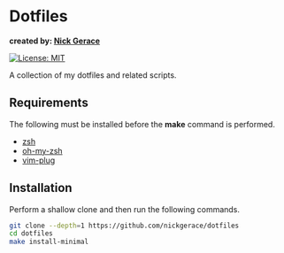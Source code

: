 # Dotfiles
**created by: [Nick Gerace](https://nickgerace.dev)**

[![License: MIT](https://img.shields.io/badge/License-MIT-yellow.svg)](https://opensource.org/licenses/MIT)

A collection of my dotfiles and related scripts.

## Requirements

The following must be installed before the **make** command is performed.

- [zsh](https://github.com/robbyrussell/oh-my-zsh/wiki/Installing-ZSH)
- [oh-my-zsh](https://github.com/robbyrussell/oh-my-zsh/)
- [vim-plug](https://github.com/junegunn/vim-plug)

## Installation

Perform a shallow clone and then run the following commands.

```bash
git clone --depth=1 https://github.com/nickgerace/dotfiles
cd dotfiles
make install-minimal
```
